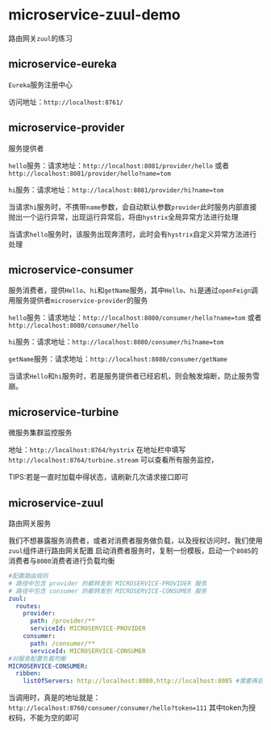 # microservice-zuul-demo

路由网关`zuul`的练习

## microservice-eureka

`Eureka`服务注册中心

访问地址：`http://localhost:8761/`

## microservice-provider

服务提供者

`hello`服务：请求地址：`http://localhost:8081/provider/hello` 或者 `http://localhost:8081/provider/hello?name=tom`

`hi`服务：请求地址：`http://localhost:8081/provider/hi?name=tom`

当请求`hi`服务时，不携带`name`参数，会自动默认参数`provider`此时服务内部直接抛出一个运行异常，出现运行异常后，将由`hystrix`全局异常方法进行处理

当请求`hello`服务时，该服务出现奔溃时，此时会有`hystrix`自定义异常方法进行处理

## microservice-consumer

服务消费者，提供`Hello`、`hi`和`getName`服务，其中`Hello`、`hi`是通过`openFeign`调用服务提供者`microservice-provider`的服务

`hello`服务：请求地址：`http://localhost:8080/consumer/hello?name=tom` 或者 `http://localhost:8080/consumer/hello`

`hi`服务：请求地址：`http://localhost:8080/consumer/hi?name=tom`

`getName`服务：请求地址：`http://localhost:8080/consumer/getName`

当请求`Hello`和`hi`服务时，若是服务提供者已经宕机，则会触发熔断，防止服务雪崩。

## microservice-turbine

微服务集群监控服务

地址：`http://localhost:8764/hystrix` 在地址栏中填写`http://localhost:8764/turbine.stream` 可以查看所有服务监控，

TIPS:若是一直时加载中得状态，请刷新几次请求接口即可

## microservice-zuul

路由网关服务

我们不想暴露服务消费者，或者对消费者服务做负载，以及授权访问时，我们使用`zuul`组件进行路由网关配置
启动消费者服务时，复制一份模板，启动一个`8085`的消费者与`8080`消费者进行负载均衡

```yaml
#配置路由规则
# 路径中包含 provider 的都转发到 MICROSERVICE-PROVIDER 服务
# 路径中包含 consumer 的都转发到 MICROSERVICE-CONSUMER 服务
zuul:
  routes:
    provider:
      path: /provider/**
      serviceId: MICROSERVICE-PROVIDER
    consumer:
      path: /consumer/**
      serviceId: MICROSERVICE-CONSUMER
#对服务配置负载均衡
MICROSERVICE-CONSUMER:
  ribben:
    listOfServers: http://localhost:8080,http://localhost:8085 #需要再启动一个端口为8085的服务消费方
```

当调用时，真是的地址就是：`http://localhost:8760/consumer/consumer/hello?token=111` 其中token为授权码，不能为空的即可
